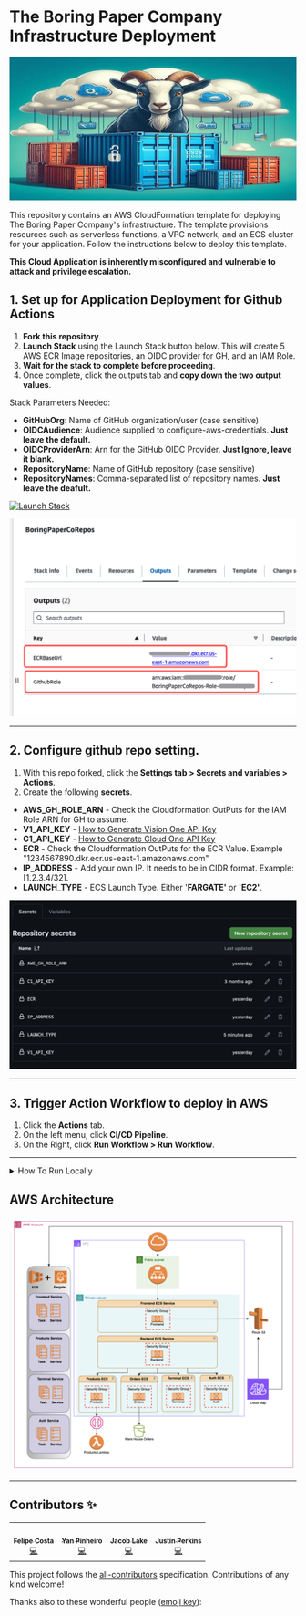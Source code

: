 # The Boring Paper Company Infrastructure Deployment 

<div style="text-align:center">
    <img src="https://raw.githubusercontent.com/JustinDPerkins/microGoat/main/images/microgoat.jpg" alt="Image Alt Text">
</div>

This repository contains an AWS CloudFormation template for deploying The Boring Paper Company's infrastructure. The template provisions resources such as serverless functions, a VPC network, and an ECS cluster for your application. Follow the instructions below to deploy this template.

**This Cloud Application is inherently misconfigured and vulnerable to attack and privilege escalation.**

## 1. Set up for Application Deployment for Github Actions

1. **Fork this repository**.
2. **Launch Stack** using the Launch Stack button below. This will create 5 AWS ECR Image repositories, an OIDC provider for GH, and an IAM Role.
3. **Wait for the stack to complete before proceeding**.
4. Once complete, click the outputs tab and **copy down the two output values**.

Stack Parameters Needed:

- **GitHubOrg**: Name of GitHub organization/user (case sensitive)
- **OIDCAudience**: Audience supplied to configure-aws-credentials. **Just leave the default.**
- **OIDCProviderArn**: Arn for the GitHub OIDC Provider. **Just Ignore, leave it blank.**
- **RepositoryName**: Name of GitHub repository (case sensitive)
- **RepositoryNames**: Comma-separated list of repository names. **Just leave the deafult.**


[![Launch Stack](https://cdn.rawgit.com/buildkite/cloudformation-launch-stack-button-svg/master/launch-stack.svg)](https://console.aws.amazon.com/cloudformation/home#/stacks/new?stackName=BoringPaperCoRepos&templateURL=https://immersionday-workshops-trendmicro.s3.amazonaws.com/boringpaperco/templates/ecr.template.yaml)

![cft-outputs](/images/Outputs.jpg)

---

## 2. Configure github repo setting.
1. With this repo forked, click the **Settings tab > Secrets and variables > Actions**.
2. Create the following **secrets**.
- **AWS_GH_ROLE_ARN** - Check the Cloudformation OutPuts for the IAM Role ARN for GH to assume.
- **V1_API_KEY** - [How to Generate Vision One API Key](https://docs.trendmicro.com/en-us/documentation/article/trend-vision-one-api-keys)
- **C1_API_KEY** - [How to Generate Cloud One API Key](https://cloudone.trendmicro.com/docs/identity-and-account-management/c1-api-key/#new-api-key)
- **ECR** - Check the Cloudformation OutPuts for the ECR Value. Example "1234567890.dkr.ecr.us-east-1.amazonaws.com"
- **IP_ADDRESS** - Add your own IP. It needs to be in CIDR format. Example: [1.2.3.4/32].
- **LAUNCH_TYPE** - ECS Launch Type. Either '**FARGATE'** or **'EC2'**.

![gh-secrets](/images/gh_secrets.jpg)

---

## 3. Trigger Action Workflow to deploy in AWS
1. Click the **Actions** tab.
2. On the left menu, click **CI/CD Pipeline**.
3. On the Right, click **Run Workflow > Run Workflow**.

----

<details>
  <summary>How To Run Locally</summary>
  
This is a guide on how to build and run the frontend and backend services of my web application using Docker Compose.

## Prerequisites

Before you begin, ensure you have met the following requirements:

- [Docker](https://docs.docker.com/get-docker/)
- [Docker Compose](https://docs.docker.com/compose/install/)


---

### Run Application Locally

1. Clone this repository to your local machine:

    ```bash
    git clone https://github.com/JustinDPerkins/AirGoatMan.git
    cd AirGoatMan
    ```

2. Return to the project root directory:

    ```bash
    cd deployment
    ```

3. Run the application using Docker Compose:

    ```bash
    docker-compose up --build
    ```

    This command will start both the frontend and backend services and connect them to a shared network.

4. Access the web application in your web browser:

    - Frontend: http://localhost:8080
    - Backend: Your backend API is now accessible via its respective endpoints.

## Stopping the Application

To stop the running containers and remove the associated resources, use the following command:

```bash
docker-compose down
```

---

</details>

## AWS Architecture

![architecture](/images/diagram.png)

---

## Contributors ✨

<!-- ALL-CONTRIBUTORS-LIST:START - Do not remove or modify this section -->
<!-- prettier-ignore-start -->
<!-- markdownlint-disable -->
<table>
  <tr>
    <td align="center"><a href="https://github.com/felipecosta09"><img src="https://avatars.githubusercontent.com/u/33869171?v=4" width="100px;" alt=""/><br /><sub><b>Felipe Costa</b></sub></a><br /><a href="https://github.com/JustinDPerkins/microGoat/commits/main/?author=felipecosta09" title="Code">💻</a></td>
    <td align="center"><a href="https://github.com/yanmaxsette"><img src="https://avatars.githubusercontent.com/u/31935208?v=4" width="100px;" alt=""/><br /><sub><b>Yan Pinheiro</b></sub></a><br /><a href="https://github.com/JustinDPerkins/microGoat/commits/main/?author=yanmaxsette" title="Code">💻</a></td>
    <td align="center"><a href="https://github.com/jmlake569"><img src="https://avatars.githubusercontent.com/u/37003520?v=4" width="100px;" alt=""/><br /><sub><b>Jacob Lake</b></sub></a><br /><a href="https://github.com/JustinDPerkins/microGoat/commits/main/?author=jmlake569" title="Code">💻</a></td>
    <td align="center"><a href="https://github.com/JustinDPerkins"><img src="https://avatars.githubusercontent.com/u/60413733?v=4" width="100px;" alt=""/><br /><sub><b>Justin Perkins</b></sub></a><br /><a href="https://github.com/JustinDPerkins/microGoat/commits/main/?author=JustinDPerkins" title="Code">💻</a>
  </tr>
</table>

<!-- markdownlint-restore -->
<!-- prettier-ignore-end -->

<!-- ALL-CONTRIBUTORS-LIST:END -->

This project follows the [all-contributors](https://github.com/all-contributors/all-contributors) specification. Contributions of any kind welcome! 

Thanks also to these wonderful people ([emoji key](https://allcontributors.org/docs/en/emoji-key)):
